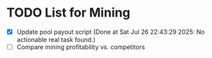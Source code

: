 # TODO List for Mining

- [x] Update pool payout script  (Done at Sat Jul 26 22:43:29 2025: No actionable real task found.)
- [ ] Compare mining profitability vs. competitors